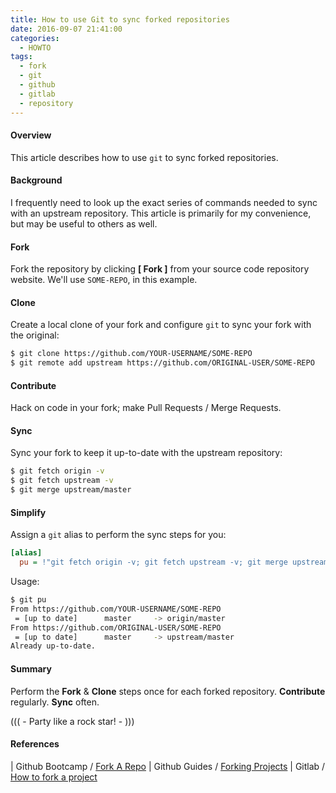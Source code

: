 ```yaml
---
title: How to use Git to sync forked repositories
date: 2016-09-07 21:41:00
categories:
  - HOWTO
tags:
  - fork
  - git
  - github
  - gitlab
  - repository
---
```


#### Overview

This article describes how to use `git` to sync forked repositories.

#### Background

I frequently need to look up the exact series of commands needed to sync with an upstream repository. This article is primarily for my convenience, but may be useful to others as well.

<!-- more -->

#### Fork

Fork the repository by clicking **[ <nop class="fa fa-code-fork"> Fork ]** from your source code repository website. We'll use `SOME-REPO`, in this example.

#### Clone

Create a local clone of your fork and configure `git` to sync your fork with the original:

```` bash
$ git clone https://github.com/YOUR-USERNAME/SOME-REPO
$ git remote add upstream https://github.com/ORIGINAL-USER/SOME-REPO
````

#### Contribute

Hack on code in your fork; make <nop class="fa fa-github"> Pull Requests / <nop class="fa fa-gitlab"> Merge Requests.

#### Sync

Sync your fork to keep it up-to-date with the upstream repository:

```` bash
$ git fetch origin -v
$ git fetch upstream -v
$ git merge upstream/master
````

#### Simplify

Assign a `git` alias to perform the sync steps for you:

```` ini ~/.gitconfig
[alias]
  pu = !"git fetch origin -v; git fetch upstream -v; git merge upstream/master"
````

Usage:

```` bash
$ git pu
From https://github.com/YOUR-USERNAME/SOME-REPO
 = [up to date]      master     -> origin/master
From https://github.com/ORIGINAL-USER/SOME-REPO
 = [up to date]      master     -> upstream/master
Already up-to-date.
````

#### Summary

Perform the **Fork** & **Clone** steps once for each forked repository. **Contribute** regularly. **Sync** often.

((( <nop class="fa fa-glass"> - Party like a rock star! - <nop class="fa fa-music"> )))

#### References

<nop class="fa fa-github"> | Github Bootcamp / [Fork A Repo](https://help.github.com/articles/fork-a-repo/)
<nop class="fa fa-github"> | Github Guides / [Forking Projects](https://guides.github.com/activities/forking/)
<nop class="fa fa-gitlab"> | Gitlab / [How to fork a project](http://docs.gitlab.com/ce/gitlab-basics/fork-project.html)
